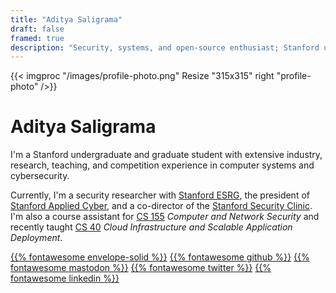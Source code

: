 ```yaml
---
title: "Aditya Saligrama"
draft: false
framed: true
description: "Security, systems, and open-source enthusiast; Stanford undergraduate and graduate student"
---
```


{{< imgproc "/images/profile-photo.png" Resize "315x315" right "profile-photo" />}}

# Aditya Saligrama

I'm a Stanford undergraduate and graduate student with extensive industry, research, teaching, and competition experience in computer systems and cybersecurity. 

Currently, I'm a security researcher with [Stanford ESRG](https://esrg.stanford.edu), the president of [Stanford Applied Cyber](https://applied-cyber.stanford.edu), and a co-director of the [Stanford Security Clinic](https://securityclinic.org). I'm also a course assistant for [CS 155](https://cs155.stanford.edu) *Computer and Network Security* and recently taught [CS 40](https://infracourse.cloud) *Cloud Infrastructure and Scalable Application Deployment*.

[{{% fontawesome envelope-solid %}}](mailto:aditya@saligrama.io)
[{{% fontawesome github %}}](https://github.com/saligrama)
[{{% fontawesome mastodon %}}](https://mas.to/@saligrama)
[{{% fontawesome twitter %}}](https://twitter.com/saligrama_a)
[{{% fontawesome linkedin %}}](https://linkedin.com/in/saligrama)
